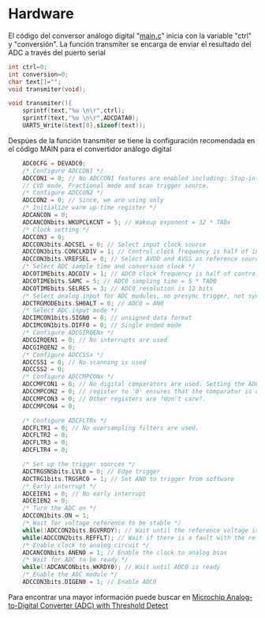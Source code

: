 # Hardware
El código del conversor análogo digital "[main.c](https://github.com/CXBRexDevs/Codigos-ejemplo-CXB/blob/main/ADC/MyProject/firmware/src/main.c)" inicia con la variable "ctrl" y "conversión". La función transmiter se encarga de enviar el resultado del ADC a través del puerto serial


```C
int ctrl=0;
int conversion=0;
char text[]="";
void transmiter(void);

void transmiter(){
    sprintf(text,"%u \n\r",ctrl);
    sprintf(text,"%u \n\r",ADCDATA0);
    UART5_Write(&text[0],sizeof(text));
```


Despúes de la función transmiter se tiene la configuración recomendada en el código MAIN para el convertidor análogo digital

```C
    ADC0CFG = DEVADC0;
    /* Configure ADCCON1 */
    ADCCON1 = 0; // No ADCCON1 features are enabled including: Stop-in-Idle, turbo,
    // CVD mode, Fractional mode and scan trigger source.
    /* Configure ADCCON2 */
    ADCCON2 = 0; // Since, we are using only
    /* Initialize warm up time register */
    ADCANCON = 0;
    ADCANCONbits.WKUPCLKCNT = 5; // Wakeup exponent = 32 * TADx
    /* Clock setting */
    ADCCON3 = 0;
    ADCCON3bits.ADCSEL = 0; // Select input clock source
    ADCCON3bits.CONCLKDIV = 1; // Control clock frequency is half of input clock
    ADCCON3bits.VREFSEL = 0; // Select AVDD and AVSS as reference source
    /* Select ADC sample time and conversion clock */
    ADC0TIMEbits.ADCDIV = 1; // ADC0 clock frequency is half of control clock = TAD0
    ADC0TIMEbits.SAMC = 5; // ADC0 sampling time = 5 * TAD0
    ADC0TIMEbits.SELRES = 3; // ADC0 resolution is 12 bits
    /* Select analog input for ADC modules, no presync trigger, not sync sampling */
    ADCTRGMODEbits.SH0ALT = 0; // ADC0 = AN0
    /* Select ADC input mode */
    ADCIMCON1bits.SIGN0 = 0; // unsigned data format
    ADCIMCON1bits.DIFF0 = 0; // Single ended mode
    /* Configure ADCGIRQENx */
    ADCGIRQEN1 = 0; // No interrupts are used
    ADCGIRQEN2 = 0;
    /* Configure ADCCSSx */
    ADCCSS1 = 0; // No scanning is used
    ADCCSS2 = 0;
    /* Configure ADCCMPCONx */
    ADCCMPCON1 = 0; // No digital comparators are used. Setting the ADCCMPCONx
    ADCCMPCON2 = 0; // register to '0' ensures that the comparator is disabled.
    ADCCMPCON3 = 0; // Other registers are ?don't care?.
    ADCCMPCON4 = 0;

    /* Configure ADCFLTRx */
    ADCFLTR1 = 0; // No oversampling filters are used.
    ADCFLTR2 = 0;
    ADCFLTR3 = 0;
    ADCFLTR4 = 0;

    /* Set up the trigger sources */
    ADCTRGSNSbits.LVL0 = 0; // Edge trigger
    ADCTRG1bits.TRGSRC0 = 1; // Set AN0 to trigger from software
    /* Early interrupt */
    ADCEIEN1 = 0; // No early interrupt
    ADCEIEN2 = 0;
    /* Turn the ADC on */
    ADCCON1bits.ON = 1;
    /* Wait for voltage reference to be stable */
    while(!ADCCON2bits.BGVRRDY); // Wait until the reference voltage is ready
    while(ADCCON2bits.REFFLT); // Wait if there is a fault with the reference voltage
    /* Enable clock to analog circuit */
    ADCANCONbits.ANEN0 = 1; // Enable the clock to analog bias
    /* Wait for ADC to be ready */
    while(!ADCANCONbits.WKRDY0); // Wait until ADC0 is ready
    /* Enable the ADC module */
    ADCCON3bits.DIGEN0 = 1; // Enable ADC0
```
<!--![](https://github.com/CXBRexDevs/Codigos-ejemplo-CXB/blob/main/images/Codigo_ADC_2.png)-->

<!--![](https://github.com/CXBRexDevs/Codigos-ejemplo-CXB/blob/main/images/Codigo_ADC_3.png)-->


Para encontrar una mayor información puede buscar en
<a href="[http://example.com/](https://ww1.microchip.com/downloads/en/DeviceDoc/60001359b.pdf)" target="_blank">Microchip Analog-to-Digital Converter (ADC) with Threshold Detect</a>

